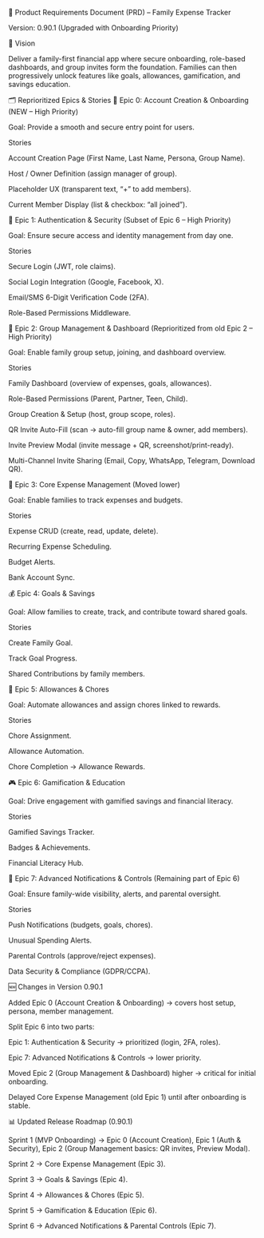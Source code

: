📖 Product Requirements Document (PRD) – Family Expense Tracker

Version: 0.90.1 (Upgraded with Onboarding Priority)

🎯 Vision

Deliver a family-first financial app where secure onboarding, role-based dashboards, and group invites form the foundation. Families can then progressively unlock features like goals, allowances, gamification, and savings education.

🗂 Reprioritized Epics & Stories
🚀 Epic 0: Account Creation & Onboarding (NEW – High Priority)

Goal: Provide a smooth and secure entry point for users.

Stories

Account Creation Page (First Name, Last Name, Persona, Group Name).

Host / Owner Definition (assign manager of group).

Placeholder UX (transparent text, “+” to add members).

Current Member Display (list & checkbox: “all joined”).

🔐 Epic 1: Authentication & Security (Subset of Epic 6 – High Priority)

Goal: Ensure secure access and identity management from day one.

Stories

Secure Login (JWT, role claims).

Social Login Integration (Google, Facebook, X).

Email/SMS 6-Digit Verification Code (2FA).

Role-Based Permissions Middleware.

👥 Epic 2: Group Management & Dashboard (Reprioritized from old Epic 2 – High Priority)

Goal: Enable family group setup, joining, and dashboard overview.

Stories

Family Dashboard (overview of expenses, goals, allowances).

Role-Based Permissions (Parent, Partner, Teen, Child).

Group Creation & Setup (host, group scope, roles).

QR Invite Auto-Fill (scan → auto-fill group name & owner, add members).

Invite Preview Modal (invite message + QR, screenshot/print-ready).

Multi-Channel Invite Sharing (Email, Copy, WhatsApp, Telegram, Download QR).

🏦 Epic 3: Core Expense Management (Moved lower)

Goal: Enable families to track expenses and budgets.

Stories

Expense CRUD (create, read, update, delete).

Recurring Expense Scheduling.

Budget Alerts.

Bank Account Sync.

💰 Epic 4: Goals & Savings

Goal: Allow families to create, track, and contribute toward shared goals.

Stories

Create Family Goal.

Track Goal Progress.

Shared Contributions by family members.

🧹 Epic 5: Allowances & Chores

Goal: Automate allowances and assign chores linked to rewards.

Stories

Chore Assignment.

Allowance Automation.

Chore Completion → Allowance Rewards.

🎮 Epic 6: Gamification & Education

Goal: Drive engagement with gamified savings and financial literacy.

Stories

Gamified Savings Tracker.

Badges & Achievements.

Financial Literacy Hub.

🔔 Epic 7: Advanced Notifications & Controls (Remaining part of Epic 6)

Goal: Ensure family-wide visibility, alerts, and parental oversight.

Stories

Push Notifications (budgets, goals, chores).

Unusual Spending Alerts.

Parental Controls (approve/reject expenses).

Data Security & Compliance (GDPR/CCPA).

🆕 Changes in Version 0.90.1

Added Epic 0 (Account Creation & Onboarding) → covers host setup, persona, member management.

Split Epic 6 into two parts:

Epic 1: Authentication & Security → prioritized (login, 2FA, roles).

Epic 7: Advanced Notifications & Controls → lower priority.

Moved Epic 2 (Group Management & Dashboard) higher → critical for initial onboarding.

Delayed Core Expense Management (old Epic 1) until after onboarding is stable.

📊 Updated Release Roadmap (0.90.1)

Sprint 1 (MVP Onboarding) → Epic 0 (Account Creation), Epic 1 (Auth & Security), Epic 2 (Group Management basics: QR invites, Preview Modal).

Sprint 2 → Core Expense Management (Epic 3).

Sprint 3 → Goals & Savings (Epic 4).

Sprint 4 → Allowances & Chores (Epic 5).

Sprint 5 → Gamification & Education (Epic 6).

Sprint 6 → Advanced Notifications & Parental Controls (Epic 7).
